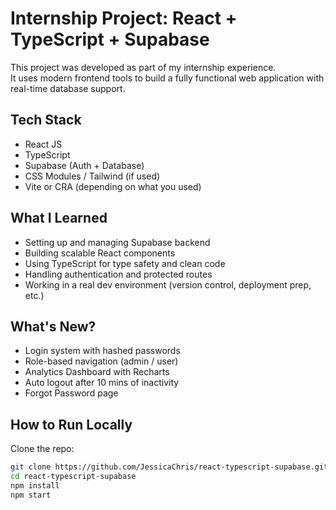 # Internship Project: React + TypeScript + Supabase 

This project was developed as part of my internship experience.  
It uses modern frontend tools to build a fully functional web application with real-time database support.

## Tech Stack
-  React JS
-  TypeScript
-  Supabase (Auth + Database)
-  CSS Modules / Tailwind (if used)
-  Vite or CRA (depending on what you used)

##  What I Learned
- Setting up and managing Supabase backend
- Building scalable React components
- Using TypeScript for type safety and clean code
- Handling authentication and protected routes
- Working in a real dev environment (version control, deployment prep, etc.)

## What's New?
-  Login system with hashed passwords
-  Role-based navigation (admin / user)
-  Analytics Dashboard with Recharts
-  Auto logout after 10 mins of inactivity
-  Forgot Password page

##  How to Run Locally

Clone the repo:

```bash
git clone https://github.com/JessicaChris/react-typescript-supabase.git
cd react-typescript-supabase
npm install
npm start
